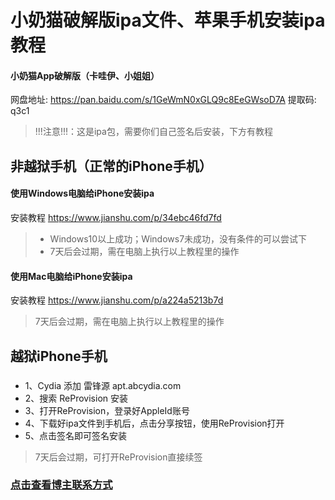 # 小奶猫破解版ipa文件、苹果手机安装ipa教程

#### 小奶猫App破解版（卡哇伊、小姐姐）
网盘地址: https://pan.baidu.com/s/1GeWmN0xGLQ9c8EeGWsoD7A 提取码: q3c1
> !!!注意!!!：这是ipa包，需要你们自己签名后安装，下方有教程

## 非越狱手机（正常的iPhone手机）
#### 使用Windows电脑给iPhone安装ipa
安装教程 https://www.jianshu.com/p/34ebc46fd7fd

> * Windows10以上成功；Windows7未成功，没有条件的可以尝试下
> * 7天后会过期，需在电脑上执行以上教程里的操作

#### 使用Mac电脑给iPhone安装ipa
安装教程 https://www.jianshu.com/p/a224a5213b7d

> 7天后会过期，需在电脑上执行以上教程里的操作

## 越狱iPhone手机
### 
* 1、Cydia 添加 雷锋源 apt.abcydia.com
* 2、搜索 ReProvision 安装
* 3、打开ReProvision，登录好AppleId账号
* 4、下载好ipa文件到手机后，点击分享按钮，使用ReProvision打开
* 5、点击签名即可签名安装

> 7天后会过期，可打开ReProvision直接续签

### [点击查看博主联系方式](https://github.com/yy678/1/blob/master/README_DETAIL.md)
